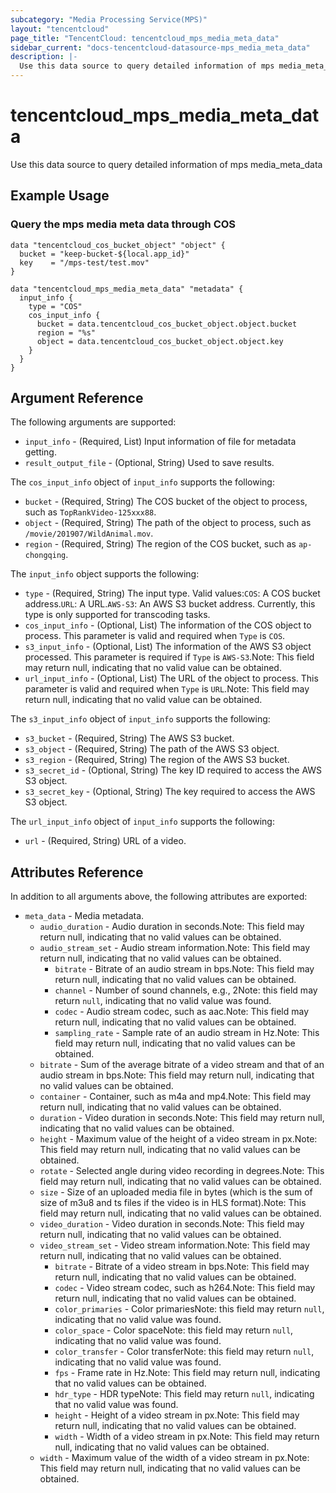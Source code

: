 ```yaml
---
subcategory: "Media Processing Service(MPS)"
layout: "tencentcloud"
page_title: "TencentCloud: tencentcloud_mps_media_meta_data"
sidebar_current: "docs-tencentcloud-datasource-mps_media_meta_data"
description: |-
  Use this data source to query detailed information of mps media_meta_data
---
```


# tencentcloud_mps_media_meta_data

Use this data source to query detailed information of mps media_meta_data

## Example Usage

### Query the mps media meta data through COS

```hcl
data "tencentcloud_cos_bucket_object" "object" {
  bucket = "keep-bucket-${local.app_id}"
  key    = "/mps-test/test.mov"
}

data "tencentcloud_mps_media_meta_data" "metadata" {
  input_info {
    type = "COS"
    cos_input_info {
      bucket = data.tencentcloud_cos_bucket_object.object.bucket
      region = "%s"
      object = data.tencentcloud_cos_bucket_object.object.key
    }
  }
}
```

## Argument Reference

The following arguments are supported:

* `input_info` - (Required, List) Input information of file for metadata getting.
* `result_output_file` - (Optional, String) Used to save results.

The `cos_input_info` object of `input_info` supports the following:

* `bucket` - (Required, String) The COS bucket of the object to process, such as `TopRankVideo-125xxx88`.
* `object` - (Required, String) The path of the object to process, such as `/movie/201907/WildAnimal.mov`.
* `region` - (Required, String) The region of the COS bucket, such as `ap-chongqing`.

The `input_info` object supports the following:

* `type` - (Required, String) The input type. Valid values:`COS`: A COS bucket address.`URL`: A URL.`AWS-S3`: An AWS S3 bucket address. Currently, this type is only supported for transcoding tasks.
* `cos_input_info` - (Optional, List) The information of the COS object to process. This parameter is valid and required when `Type` is `COS`.
* `s3_input_info` - (Optional, List) The information of the AWS S3 object processed. This parameter is required if `Type` is `AWS-S3`.Note: This field may return null, indicating that no valid value can be obtained.
* `url_input_info` - (Optional, List) The URL of the object to process. This parameter is valid and required when `Type` is `URL`.Note: This field may return null, indicating that no valid value can be obtained.

The `s3_input_info` object of `input_info` supports the following:

* `s3_bucket` - (Required, String) The AWS S3 bucket.
* `s3_object` - (Required, String) The path of the AWS S3 object.
* `s3_region` - (Required, String) The region of the AWS S3 bucket.
* `s3_secret_id` - (Optional, String) The key ID required to access the AWS S3 object.
* `s3_secret_key` - (Optional, String) The key required to access the AWS S3 object.

The `url_input_info` object of `input_info` supports the following:

* `url` - (Required, String) URL of a video.

## Attributes Reference

In addition to all arguments above, the following attributes are exported:

* `meta_data` - Media metadata.
  * `audio_duration` - Audio duration in seconds.Note: This field may return null, indicating that no valid values can be obtained.
  * `audio_stream_set` - Audio stream information.Note: This field may return null, indicating that no valid values can be obtained.
    * `bitrate` - Bitrate of an audio stream in bps.Note: This field may return null, indicating that no valid values can be obtained.
    * `channel` - Number of sound channels, e.g., 2Note: this field may return `null`, indicating that no valid value was found.
    * `codec` - Audio stream codec, such as aac.Note: This field may return null, indicating that no valid values can be obtained.
    * `sampling_rate` - Sample rate of an audio stream in Hz.Note: This field may return null, indicating that no valid values can be obtained.
  * `bitrate` - Sum of the average bitrate of a video stream and that of an audio stream in bps.Note: This field may return null, indicating that no valid values can be obtained.
  * `container` - Container, such as m4a and mp4.Note: This field may return null, indicating that no valid values can be obtained.
  * `duration` - Video duration in seconds.Note: This field may return null, indicating that no valid values can be obtained.
  * `height` - Maximum value of the height of a video stream in px.Note: This field may return null, indicating that no valid values can be obtained.
  * `rotate` - Selected angle during video recording in degrees.Note: This field may return null, indicating that no valid values can be obtained.
  * `size` - Size of an uploaded media file in bytes (which is the sum of size of m3u8 and ts files if the video is in HLS format).Note: This field may return null, indicating that no valid values can be obtained.
  * `video_duration` - Video duration in seconds.Note: This field may return null, indicating that no valid values can be obtained.
  * `video_stream_set` - Video stream information.Note: This field may return null, indicating that no valid values can be obtained.
    * `bitrate` - Bitrate of a video stream in bps.Note: This field may return null, indicating that no valid values can be obtained.
    * `codec` - Video stream codec, such as h264.Note: This field may return null, indicating that no valid values can be obtained.
    * `color_primaries` - Color primariesNote: this field may return `null`, indicating that no valid value was found.
    * `color_space` - Color spaceNote: this field may return `null`, indicating that no valid value was found.
    * `color_transfer` - Color transferNote: this field may return `null`, indicating that no valid value was found.
    * `fps` - Frame rate in Hz.Note: This field may return null, indicating that no valid values can be obtained.
    * `hdr_type` - HDR typeNote: This field may return `null`, indicating that no valid value was found.
    * `height` - Height of a video stream in px.Note: This field may return null, indicating that no valid values can be obtained.
    * `width` - Width of a video stream in px.Note: This field may return null, indicating that no valid values can be obtained.
  * `width` - Maximum value of the width of a video stream in px.Note: This field may return null, indicating that no valid values can be obtained.


